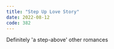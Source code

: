 ```yaml
---
title: "Step Up Love Story"
date: 2022-08-12
code: 382
---
```

Definitely 'a step-above' other romances